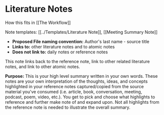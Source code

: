 # Literature Notes

How this fits in [[The Workflow]]

Note templates: [[../Templates/Literature Note]], [[Meeting Summary Note]]

- **Proposed File naming convention:** Author's last name - source title
- **Links to:** other literature notes and to atomic notes
- **Does not link to:** daily notes or reference notes

This note links back to the reference note, link to other related literature notes, and link to other atomic notes.

**Purpose:** This is your high level summary written in your own words. These notes are your own interpretation of the thoughts, ideas, and concepts highlighted in your reference notes captured/copied from the source material you've consumed (i.e. article, book, conversation, meeting, podcast, poem, video, etc.). You get to pick and choose what highlights to reference and further make note of and expand upon. Not all highlights from the reference note is needed to illustrate the overall summary.